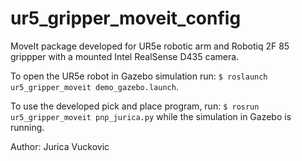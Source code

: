 # ur5_gripper_moveit_config

MoveIt package developed for UR5e robotic arm and Robotiq 2F 85 grippper with a mounted Intel RealSense D435 camera.

To open the UR5e robot in Gazebo simulation run: `$ roslaunch ur5_gripper_moveit demo_gazebo.launch`. 

To use the developed pick and place program, run: `$ rosrun ur5_gripper_moveit pnp_jurica.py` while the simulation in Gazebo is running. 

Author: Jurica Vuckovic
